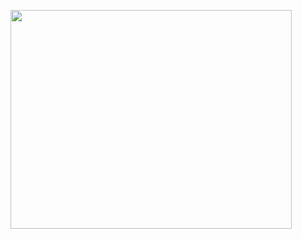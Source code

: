 <a href="https://wakatime.com"><img width="450px" height="350px" src="https://wakatime.com/share/@e8c4f30b-18c4-4f71-9152-7077fb63e4c1/10c46187-f55c-43bb-a051-59dedb29092a.png" /></a>
